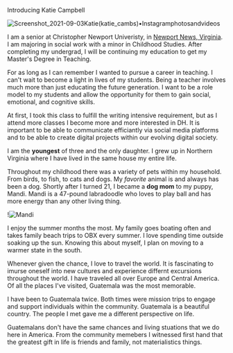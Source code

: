 Introducing Katie Campbell

![Screenshot_2021-09-03Katie(katie_cambs)•Instagramphotosandvideos](https://user-images.githubusercontent.com/89557769/132072612-cf32133e-d455-4a6b-9bd1-66b5abf7f8f7.png)

I am a senior at Christopher Newport Univeristy, in [Newport News, Virginia](https://www.newport-news.org/). I am majoring in social work with a minor in Childhood Studies. After completing my undergrad, I will be continuing my education to get my Master's Degree in Teaching.

For as long as I can remember I wanted to pursue a career in teaching. I can't wait to become a light in lives of my students. Being a teacher involves much more than just educating the future generation. I want to be a role model to my students and allow the opportunity for them to gain social, emotional, and cognitive skills.

At first, I took this class to fulfill the writing intensive requirement, but as I attend more classes I become more and more interested in DH. It is important to be able to communicate efficiantly via social media platforms and to be able to create digital projects within our evolving digital society.

I am the **youngest** of three and the only daughter. I grew up in Northern Virginia where I have lived in the same house my entire life. 

Throughout my childhood there was a variety of pets within my household. From birds, to fish, to cats and dogs. My _favorite_ animal is and always has been a dog. Shortly after I turned 21, I became a **dog mom** to my puppy, Mandi. Mandi is a 47-pound labradoodle who loves to play ball and has more energy than any other living thing. 

!![Mandi](https://user-images.githubusercontent.com/89557769/132078456-d11cfad8-a387-4f81-8623-ad137e19c2a8.jpg)

I enjoy the summer months the most. My family goes boating often and takes family beach trips to OBX every summer. I love spending time outside soaking up the sun. Knowing this about myself, I plan on moving to a warmer state in the south.

Whenever given the chance, I love to travel the world. It is fascinating to imurse oneself into new cultures and experience differnt excursions throughout the world. I have traveled all over Europe and Central America. Of all the places I've visited, Guatemala was the most memorable.

I have been to Guatemala twice. Both times were mission trips to engage and support individuals within the community. Guatemala is a beautiful country. The people I met gave me a different perspective on life.

Guatemalans don't have the same chances and living stuations that we do here in America. From the community memebers I witnessed first hand that the greatest gift in life is friends and family, not materialistics things. 

